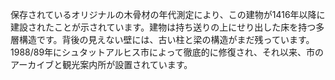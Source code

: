 保存されているオリジナルの木骨材の年代測定により、この建物が1416年以降に建設されたことが示されています。建物は持ち送りの上にせり出した床を持つ多層構造です。背後の見えない壁には、古い柱と梁の構造がまだ残っています。1988/89年にシュタットアルヒス市によって徹底的に修復され、それ以来、市のアーカイブと観光案内所が設置されています。
